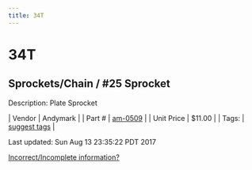 ```yaml
---
title: 34T
---
```


# 34T
## Sprockets/Chain / #25 Sprocket
Description: 	Plate Sprocket 

| Vendor | Andymark | 
| Part # | [am-0509](http://www.andymark.com/Sprocket-p/am-0509.htm) | 
| Unit Price | $11.00 | 
| Tags: | [suggest tags](https://docs.google.com/forms/d/e/1FAIpQLSeWyY8v3RgOty-MyWmh9U0iivNYN_molChYyS-0U-o-kOAv_g/viewform) | 

Last updated: Sun Aug 13 23:35:22 PDT 2017

 [Incorrect/Incomplete information?](https://docs.google.com/forms/d/e/1FAIpQLSeWyY8v3RgOty-MyWmh9U0iivNYN_molChYyS-0U-o-kOAv_g/viewform)